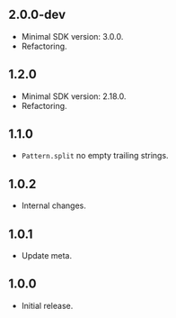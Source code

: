 ## 2.0.0-dev

- Minimal SDK version: 3.0.0.
- Refactoring.

## 1.2.0

- Minimal SDK version: 2.18.0.
- Refactoring.

## 1.1.0

- `Pattern.split` no empty trailing strings.

## 1.0.2

- Internal changes.

## 1.0.1

- Update meta.

## 1.0.0

- Initial release.
